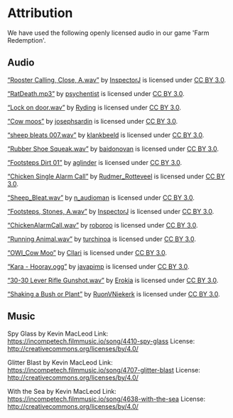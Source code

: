 Attribution
===========

We have used the following openly licensed audio in our game 'Farm Redemption'.

Audio
-----

[“Rooster Calling, Close, A.wav”](https://freesound.org/people/InspectorJ/sounds/439472/) by [InspectorJ](https://freesound.org/people/InspectorJ/) is licensed under [CC BY 3.0][CC-3.0].  

[“RatDeath.mp3”](https://freesound.org/people/psychentist/sounds/168567/#) by [psychentist](https://freesound.org/people/psychentist/) is licensed under [CC BY 3.0][CC-3.0]. 

[“Lock on door.wav”](https://freesound.org/people/Ryding/sounds/110137/) by [Ryding](https://freesound.org/people/Ryding/) is licensed under [CC BY 3.0][CC-3.0].

[“Cow moos”](https://freesound.org/people/josephsardin/sounds/177253/) by [josephsardin](https://freesound.org/people/josephsardin/) is licensed under [CC BY 3.0][CC-3.0].

[“sheep bleats 007.wav”](https://freesound.org/people/klankbeeld/sounds/515878/) by [klankbeeld](https://freesound.org/people/klankbeeld/) is licensed under [CC BY 3.0][CC-3.0].

[“Rubber Shoe Squeak.wav”](https://freesound.org/people/baidonovan/sounds/187343/) by [baidonovan](https://freesound.org/people/baidonovan/) is licensed under [CC BY 3.0][CC-3.0].

[“Footsteps Dirt 01”](https://freesound.org/people/aglinder/sounds/264469/) by [aglinder](https://freesound.org/people/aglinder/) is licensed under [CC BY 3.0][CC-3.0].

[“Chicken Single Alarm Call”](https://freesound.org/people/Rudmer_Rotteveel/sounds/316920/) by [Rudmer_Rotteveel](https://freesound.org/people/Rudmer_Rotteveel/) is licensed under [CC BY 3.0][CC-3.0].

[“Sheep_Bleat.wav”](https://freesound.org/people/n_audioman/sounds/321967/#) by [n_audioman](https://freesound.org/people/n_audioman/) is licensed under [CC BY 3.0][CC-3.0].

[“Footsteps, Stones, A.wav”](https://freesound.org/people/InspectorJ/sounds/345560/) by [InspectorJ](https://freesound.org/people/InspectorJ/) is licensed under [CC BY 3.0][CC-3.0].

[“ChickenAlarmCall.wav”](https://freesound.org/people/roboroo/sounds/494613/) by [roboroo](https://freesound.org/people/roboroo/) is licensed under [CC BY 3.0][CC-3.0].

[“Running Animal.wav”](https://freesound.org/people/turchinoa/sounds/408390/) by [turchinoa](https://freesound.org/people/turchinoa/) is licensed under [CC BY 3.0][CC-3.0].

[“OWI_Cow Moo”](https://freesound.org/people/Cllari/sounds/445572/) by [Cllari](https://freesound.org/people/Cllari/) is licensed under [CC BY 3.0][CC-3.0].

[“Kara - Hooray.ogg”](https://freesound.org/people/javapimp/sounds/439039/#) by [javapimp](https://freesound.org/people/javapimp/) is licensed under [CC BY 3.0][CC-3.0].

[“30-30 Lever Rifle Gunshot.wav”](https://freesound.org/people/Erokia/sounds/410399/) by [Erokia](https://freesound.org/people/Erokia/) is licensed under [CC BY 3.0][CC-3.0].

[“Shaking a Bush or Plant”](https://freesound.org/people/RuonVNiekerk/sounds/327923/) by [RuonVNiekerk](https://freesound.org/people/RuonVNiekerk/) is licensed under [CC BY 3.0][CC-3.0].



Music
-----

Spy Glass by Kevin MacLeod
Link: https://incompetech.filmmusic.io/song/4410-spy-glass
License: http://creativecommons.org/licenses/by/4.0/

Glitter Blast by Kevin MacLeod
Link: https://incompetech.filmmusic.io/song/4707-glitter-blast
License: http://creativecommons.org/licenses/by/4.0/

With the Sea by Kevin MacLeod
Link: https://incompetech.filmmusic.io/song/4638-with-the-sea
License: http://creativecommons.org/licenses/by/4.0/



[CC-3.0]: https://creativecommons.org/licenses/by/3.0/


